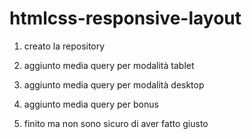 htmlcss-responsive-layout
===

1. creato la repository 

2. aggiunto media query per modalità tablet

3. aggiunto media query per modalità desktop

4. aggiunto media query per bonus

5. finito ma non sono sicuro di aver fatto giusto


